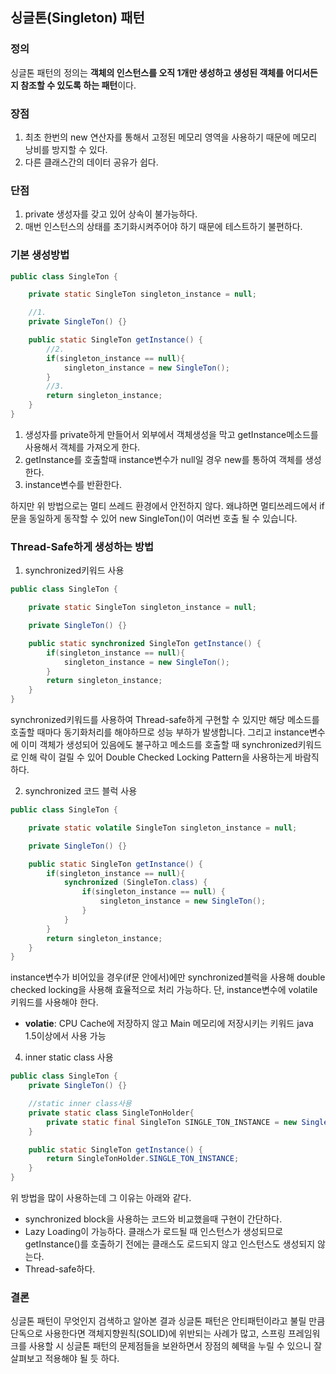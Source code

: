 ## 싱글톤(Singleton) 패턴

### 정의
싱글톤 패턴의 정의는 **객체의 인스턴스를 오직 1개만 생성하고 생성된 객체를 어디서든지 참조할 수 있도록 하는 패턴**이다.  

### 장점
1. 최초 한번의 new 연산자를 통해서 고정된 메모리 영역을 사용하기 때문에 메모리 낭비를 방지할 수 있다.
2. 다른 클래스간의 데이터 공유가 쉽다.

### 단점
1. private 생성자를 갖고 있어 상속이 불가능하다.
2. 매번 인스턴스의 상태를 초기화시켜주어야 하기 때문에 테스트하기 불편하다.

### 기본 생성방법
```java
public class SingleTon {

    private static SingleTon singleton_instance = null;

    //1.
    private SingleTon() {}

    public static SingleTon getInstance() {
        //2.
        if(singleton_instance == null){
            singleton_instance = new SingleTon();
        }
        //3.
        return singleton_instance;
    }
}
```
1. 생성자를 private하게 만들어서 외부에서 객체생성을 막고 getInstance메소드를 사용해서 객체를 가져오게 한다.
2. getInstance를 호출할때 instance변수가 null일 경우 new를 통하여 객체를 생성한다.
3. instance변수를 반환한다.

하지만 위 방법으로는 멀티 쓰레드 환경에서 안전하지 않다. 왜냐하면 멀티쓰레드에서 if문을 동일하게 동작할 수 있어 new SingleTon()이 여러번 호출 될 수 있습니다.

### Thread-Safe하게 생성하는 방법

1. synchronized키워드 사용

```java
public class SingleTon {

    private static SingleTon singleton_instance = null;

    private SingleTon() {}

    public static synchronized SingleTon getInstance() {
        if(singleton_instance == null){
            singleton_instance = new SingleTon();
        }
        return singleton_instance;
    }
}
```
synchronized키워드를 사용하여 Thread-safe하게 구현할 수 있지만 해당 메소드를 호출할 때마다 동기화처리를 해야하므로 성능 부하가 발생합니다.
그리고 instance변수에 이미 객체가 생성되어 있음에도 불구하고 메소드를 호출할 때 synchronized키워드로 인해 락이 걸릴 수 있어 Double Checked Locking Pattern을 사용하는게 바람직하다.

2. synchronized 코드 블럭 사용

```java
public class SingleTon {

    private static volatile SingleTon singleton_instance = null;

    private SingleTon() {}

    public static SingleTon getInstance() {
        if(singleton_instance == null){
            synchronized (SingleTon.class) {
                if(singleton_instance == null) {
                    singleton_instance = new SingleTon();
                }
            }
        }
        return singleton_instance;
    }
}
```
instance변수가 비어있을 경우(if문 안에서)에만 synchronized블럭을 사용해 double checked locking을 사용해 효율적으로 처리 가능하다.
단, instance변수에 volatile키워드를 사용해야 한다.

* **volatie**: CPU Cache에 저장하지 않고 Main 메모리에 저장시키는 키워드 java 1.5이상에서 사용 가능


4. inner static class 사용

```java
public class SingleTon {
    private SingleTon() {}

    //static inner class사용
    private static class SingleTonHolder{
        private static final SingleTon SINGLE_TON_INSTANCE = new SingleTon();
    }

    public static SingleTon getInstance() {
        return SingleTonHolder.SINGLE_TON_INSTANCE;
    }
}
```

위 방법을 많이 사용하는데 그 이유는 아래와 같다.
+ synchronized block을 사용하는 코드와 비교했을때 구현이 간단하다.
+ Lazy Loading이 가능하다. 클래스가 로드될 때 인스턴스가 생성되므로 getInstance()를 호출하기 전에는 클래스도 로드되지 않고 인스턴스도 생성되지 않는다.
+ Thread-safe하다.


### 결론

싱글톤 패턴이 무엇인지 검색하고 알아본 결과 싱글톤 패턴은 안티패턴이라고 불릴 만큼 단독으로 사용한다면 객체지향원칙(SOLID)에 위반되는 사례가 많고, 스프링 프레임워크를 사용할 시 싱글톤 패턴의 문제점들을 보완하면서 장점의 혜택을 누릴 수 있으니 잘 살펴보고 적용해야 될 듯 하다.

